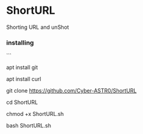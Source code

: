 # ShortURL
Shorting URL and unShot
<h3>installing</h3>
```

apt install git

apt install curl

git clone https://github.com/Cyber-ASTR0/ShortURL

cd ShortURL

chmod +x ShortURL.sh

bash ShortURL.sh

```
